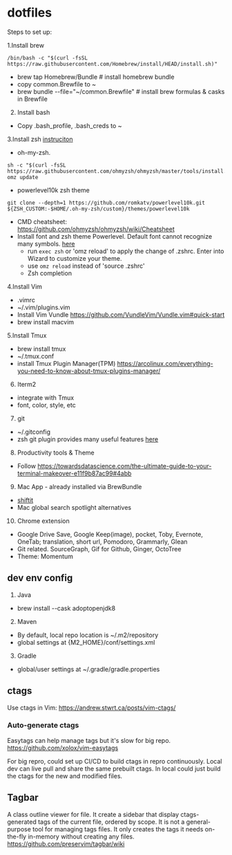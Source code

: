 # dotfiles

Steps to set up:

1.Install brew
```
/bin/bash -c "$(curl -fsSL https://raw.githubusercontent.com/Homebrew/install/HEAD/install.sh)"
```
- brew tap Homebrew/Bundle # install homebrew bundle
- copy common.Brewfile to ~
- brew bundle --file="~/common.Brewfile" # install brew formulas & casks in Brewfile

2. Install bash
- Copy .bash_profile, .bash_creds to ~

3.Install zsh [instruciton](https://medium.com/ayuth/iterm2-zsh-oh-my-zsh-the-most-power-full-of-terminal-on-macos-bdb2823fb04c)
  - oh-my-zsh.
```
sh -c "$(curl -fsSL https://raw.githubusercontent.com/ohmyzsh/ohmyzsh/master/tools/install.sh)"
omz update
```
  - powerlevel10k zsh theme
```
git clone --depth=1 https://github.com/romkatv/powerlevel10k.git ${ZSH_CUSTOM:-$HOME/.oh-my-zsh/custom}/themes/powerlevel10k
```
  - CMD cheatsheet: https://github.com/ohmyzsh/ohmyzsh/wiki/Cheatsheet
- Install font and zsh theme Powerlevel. Default font cannot recognize many symbols. [here](https://github.com/romkatv/powerlevel10k#getting-started)
  - run `exec zsh` or 'omz reload' to apply the change of .zshrc. Enter into Wizard to customize your theme. 
  - use `omz reload` instead of 'source .zshrc'
  - Zsh completion

4.Install Vim
- .vimrc
- ~/.vim/plugins.vim
- Install Vim Vundle
  https://github.com/VundleVim/Vundle.vim#quick-start
- brew install macvim

5.Install Tmux
- brew install tmux
- ~/.tmux.conf
- install Tmux Plugin Manager(TPM) https://arcolinux.com/everything-you-need-to-know-about-tmux-plugins-manager/

6. Iterm2
- integrate with Tmux
- font, color, style, etc

7. git
- ~/.gitconfig
- zsh git plugin provides many useful features [here](https://github.com/ohmyzsh/ohmyzsh/tree/master/plugins/git)

8. Productivity tools & Theme
- Follow https://towardsdatascience.com/the-ultimate-guide-to-your-terminal-makeover-e11f9b87ac99#4abb

9. Mac App - already installed via BrewBundle
- [shiftit](https://github.com/peterklijn/hammerspoon-shiftit)
- Mac global search spotlight alternatives
  
10. Chrome extension
- Google Drive Save, Google Keep(image), pocket, Toby, Evernote, OneTab; translation, short url, Pomodoro, Grammarly, Glean
- Git related. SourceGraph, Gif for Github, Ginger, OctoTree
- Theme: Momentum


## dev env config
1. Java
- brew install --cask adoptopenjdk8
2. Maven
- By default, local repo location is ~/.m2/repository
- global settings at {M2_HOME}/conf/settings.xml
3. Gradle
-  global/user settings at ~/.gradle/gradle.properties

## ctags
Use ctags in Vim: https://andrew.stwrt.ca/posts/vim-ctags/

### Auto-generate ctags

Easytags can help manage tags but it's slow for big repo.
https://github.com/xolox/vim-easytags

For big repro, could set up CI/CD to build ctags in repro continuously. Local dev can live pull and share the same prebuilt ctags.  In local could just build the ctags for the new and modified files.

## Tagbar
A class outline viewer for file. It create a sidebar that display ctags-generated tags of the current file, ordered by scope.
It is not a general-purpose tool for managing tags files. It only creates the tags it needs on-the-fly in-memory without creating any files.
https://github.com/preservim/tagbar/wiki
